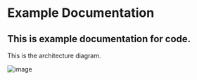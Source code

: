 # Example Documentation

## This is example documentation for code.

This is the architecture diagram.

![image](assets/diagrams/c4-example.png)